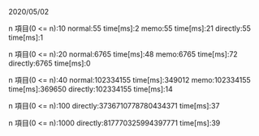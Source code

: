 2020/05/02

n 項目(0 <= n):10
normal:55 time[ms]:2
memo:55 time[ms]:21
directly:55 time[ms]:1

n 項目(0 <= n):20
normal:6765 time[ms]:48
memo:6765 time[ms]:72
directly:6765 time[ms]:0

n 項目(0 <= n):40
normal:102334155 time[ms]:349012
memo:102334155 time[ms]:369650
directly:102334155 time[ms]:14

n 項目(0 <= n):100
directly:3736710778780434371 time[ms]:37

n 項目(0 <= n):1000
directly:817770325994397771 time[ms]:39
